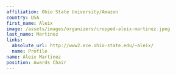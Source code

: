 ```yaml
---
affiliation: Ohio State University/Amazon
country: USA
first_name: Aleix
image: /assets/images/organizers/cropped-aleix-martinez.jpeg
last_name: Martinez
links:
  absolute_url: http://www2.ece.ohio-state.edu/~aleix/
  name: Profile
name: Aleix Martinez
position: Awards Chair
---
```

